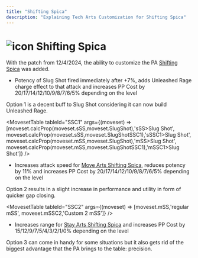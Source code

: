 ```yaml
---
title: "Shifting Spica"
description: "Explaining Tech Arts Customization for Shifting Spica"
---
```


# <img src="/PA/38px-NGSUIPhotonArtShiftingSpica.png" alt="icon" className="heading-icon"/> Shifting Spica
With the patch from 12/4/2024, the ability to customize the PA [Shifting Spica](/moveset/photon-arts#sss) was added.

<Tabs>
<TabItem value="c1" label="Customization 1">

* Potency of Slug Shot fired immediately after +7%, adds Unleashed Rage charge effect to that attack and increases PP Cost by 20/17/14/12/10/9/8/7/6/5% depending on the level

Option 1 is a decent buff to Slug Shot considering it can now build Unleashed Rage. 

<MovesetTable tableId="SSC1" args={(moveset) => [moveset.calcProp(moveset.sSS,moveset.SlugShot),'sSS>Slug Shot', moveset.calcProp(moveset.sSS,moveset.SlugShotSSC1),'sSSC1>Slug Shot', moveset.calcProp(moveset.mSS,moveset.SlugShot),'mSS>Slug Shot', moveset.calcProp(moveset.mSS,moveset.SlugShotSSC1),'mSSC1>Slug Shot']} />

</TabItem>
<TabItem value="c2" label="Customization 2 (Recommended)" default>

* Increases attack speed for [Move Arts Shifting Spica](/moveset/photon-arts#mss), reduces potency by 11% and increases PP Cost by 20/17/14/12/10/9/8/7/6/5% depending on the level

Option 2 results in a slight increase in performance and utility in form of quicker gap closing.

<MovesetTable tableId="SSC2" args={(moveset) => [moveset.mSS,'regular mSS', moveset.mSSC2,'Custom 2 mSS']} />

</TabItem>
<TabItem value="c3" label="Customization 3">

* Increases range for [Stay Arts Shifting Spica](/moveset/photon-arts#sss) and increases PP Cost by 15/12/9/7/5/4/3/2/1/0% depending on the level

Option 3 can come in handy for some situations but it also gets rid of the biggest advantage that the PA brings to the table: precision.

</TabItem>
</Tabs>